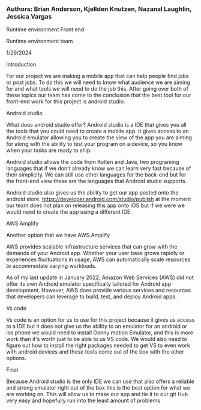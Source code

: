 ### Authors: Brian Anderson, Kjellden Knutzen, Nazanal Laughlin, Jessica Vargas 
Runtime environment Front end  

Runtime environment team 

1/29/2024 

 

Introduction   

For our project we are making a mobile app that can help people find jobs or post jobs. To do this we will need to know what audience we are aiming for and what tools we will need to do the job this. After going over both of these topics our team has come to the conclusion that the best tool for our front-end work for this project is android studio. 

 

Android studio 

What does android studio offer? Android studio is a IDE that gives you all the tools that you could need to create a mobile app. It gives access to an Android emulator allowing you to create the view of the app you are aiming for along with the ability to test your program on a device, so you know when your tasks are ready to ship. 

 

Android studio allows the code from Kolten and Java, two programing languages that if we don't already know we can learn very fast because of their simplicity. We can still use other languages for the back-end but for the front-end view these are the languages that Android studio supports.  

 

Android studio also gives us the ability to get our app posted onto the android store. https://developer.android.com/studio/publish at the moment our team does not plan on releasing this app onto IOS but if we were we would need to create the app using a different IDE. 

 

AWS Amplify 

Another option that we have AWS Amplify  

AWS provides scalable infrastructure services that can grow with the demands of your Android app. Whether your user base grows rapidly or experiences fluctuations in usage, AWS can automatically scale resources to accommodate varying workloads. 

As of my last update in January 2022, Amazon Web Services (AWS) did not offer its own Android emulator specifically tailored for Android app development. However, AWS does provide various services and resources that developers can leverage to build, test, and deploy Android apps. 

Vs code 

Vs code is an option for us to use for this project because it gives us access to a IDE but it does not give us the ability to an emulator for an android or ios phone we would need to install Genny motion Emulator, and this is more work than it's worth just to be able to us VS code. We would also need to figure out how to install the right packages needed to get VS to even work with android devices and these tools come out of the box with the other options. 

 

Final 

Because Android studio is the only IDE we can use that also offers a reliable and strong emulator right out of the box this is the best option for what we are working on. This will allow us to make our app and tie it to our git Hub very easy and hopefully run into the least amount of problems 
